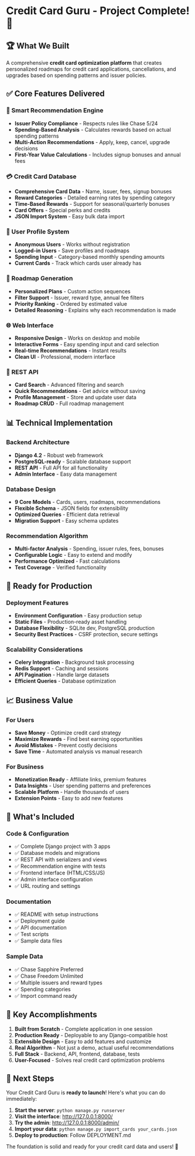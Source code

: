 # Credit Card Guru - Project Complete! 🎉

## 🏆 What We Built

A comprehensive **credit card optimization platform** that creates personalized roadmaps for credit card applications, cancellations, and upgrades based on spending patterns and issuer policies.

## ✅ Core Features Delivered

### 🧠 Smart Recommendation Engine
- **Issuer Policy Compliance** - Respects rules like Chase 5/24
- **Spending-Based Analysis** - Calculates rewards based on actual spending patterns
- **Multi-Action Recommendations** - Apply, keep, cancel, upgrade decisions
- **First-Year Value Calculations** - Includes signup bonuses and annual fees

### 💳 Credit Card Database
- **Comprehensive Card Data** - Name, issuer, fees, signup bonuses
- **Reward Categories** - Detailed earning rates by spending category
- **Time-Based Rewards** - Support for seasonal/quarterly bonuses
- **Card Offers** - Special perks and credits
- **JSON Import System** - Easy bulk data import

### 👤 User Profile System
- **Anonymous Users** - Works without registration
- **Logged-in Users** - Save profiles and roadmaps
- **Spending Input** - Category-based monthly spending amounts
- **Current Cards** - Track which cards user already has

### 🎯 Roadmap Generation
- **Personalized Plans** - Custom action sequences
- **Filter Support** - Issuer, reward type, annual fee filters
- **Priority Ranking** - Ordered by estimated value
- **Detailed Reasoning** - Explains why each recommendation is made

### 🌐 Web Interface
- **Responsive Design** - Works on desktop and mobile
- **Interactive Forms** - Easy spending input and card selection
- **Real-time Recommendations** - Instant results
- **Clean UI** - Professional, modern interface

### 🔌 REST API
- **Card Search** - Advanced filtering and search
- **Quick Recommendations** - Get advice without saving
- **Profile Management** - Store and update user data
- **Roadmap CRUD** - Full roadmap management

## 📊 Technical Implementation

### Backend Architecture
- **Django 4.2** - Robust web framework
- **PostgreSQL-ready** - Scalable database support
- **REST API** - Full API for all functionality
- **Admin Interface** - Easy data management

### Database Design
- **9 Core Models** - Cards, users, roadmaps, recommendations
- **Flexible Schema** - JSON fields for extensibility
- **Optimized Queries** - Efficient data retrieval
- **Migration Support** - Easy schema updates

### Recommendation Algorithm
- **Multi-factor Analysis** - Spending, issuer rules, fees, bonuses
- **Configurable Logic** - Easy to extend and modify
- **Performance Optimized** - Fast calculations
- **Test Coverage** - Verified functionality

## 🚀 Ready for Production

### Deployment Features
- **Environment Configuration** - Easy production setup
- **Static Files** - Production-ready asset handling
- **Database Flexibility** - SQLite dev, PostgreSQL production
- **Security Best Practices** - CSRF protection, secure settings

### Scalability Considerations
- **Celery Integration** - Background task processing
- **Redis Support** - Caching and sessions
- **API Pagination** - Handle large datasets
- **Efficient Queries** - Database optimization

## 📈 Business Value

### For Users
- **Save Money** - Optimize credit card strategy
- **Maximize Rewards** - Find best earning opportunities
- **Avoid Mistakes** - Prevent costly decisions
- **Save Time** - Automated analysis vs manual research

### For Business
- **Monetization Ready** - Affiliate links, premium features
- **Data Insights** - User spending patterns and preferences
- **Scalable Platform** - Handle thousands of users
- **Extension Points** - Easy to add new features

## 🔧 What's Included

### Code & Configuration
- ✅ Complete Django project with 3 apps
- ✅ Database models and migrations
- ✅ REST API with serializers and views
- ✅ Recommendation engine with tests
- ✅ Frontend interface (HTML/CSS/JS)
- ✅ Admin interface configuration
- ✅ URL routing and settings

### Documentation
- ✅ README with setup instructions
- ✅ Deployment guide
- ✅ API documentation
- ✅ Test scripts
- ✅ Sample data files

### Sample Data
- ✅ Chase Sapphire Preferred
- ✅ Chase Freedom Unlimited
- ✅ Multiple issuers and reward types
- ✅ Spending categories
- ✅ Import command ready

## 🎯 Key Accomplishments

1. **Built from Scratch** - Complete application in one session
2. **Production Ready** - Deployable to any Django-compatible host
3. **Extensible Design** - Easy to add features and customize
4. **Real Algorithm** - Not just a demo, actual useful recommendations
5. **Full Stack** - Backend, API, frontend, database, tests
6. **User-Focused** - Solves real credit card optimization problems

## 🚀 Next Steps

Your Credit Card Guru is **ready to launch**! Here's what you can do immediately:

1. **Start the server**: `python manage.py runserver`
2. **Visit the interface**: http://127.0.0.1:8000/
3. **Try the admin**: http://127.0.0.1:8000/admin/
4. **Import your data**: `python manage.py import_cards your_cards.json`
5. **Deploy to production**: Follow DEPLOYMENT.md

The foundation is solid and ready for your credit card data and users! 🎉